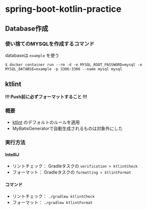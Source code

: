 # spring-boot-kotlin-practice
## Database作成
### 使い捨てのMYSQLを作成するコマンド
databaseは `example` を使う
```
$ docker container run --rm -d -e MYSQL_ROOT_PASSWORD=mysql -e MYSQL_DATABSE=example -p 3306:3306 --name mysql mysql
```

## ktlint
**!!! Push前に必ずフォーマットすること !!!**
### 概要
- [ktlint](https://ktlint.github.io/) のデフォルトのルールを適用
- MyBatisGeneratorで自動生成されるものは対象外にした

### 実行方法
#### IntelliJ
- リントチェック： Gradleタスクの `verification > ktlintCheck`
- フォーマット： Gradleタスクの `formatting > ktlintFormat`
#### コマンド
- リントチェック： `./gradlew ktlintCheck`
- フォーマット： `./gradlew ktlintFormat`
